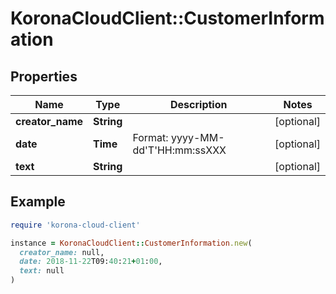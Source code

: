 # KoronaCloudClient::CustomerInformation

## Properties

| Name | Type | Description | Notes |
| ---- | ---- | ----------- | ----- |
| **creator_name** | **String** |  | [optional] |
| **date** | **Time** | Format: yyyy-MM-dd&#39;T&#39;HH:mm:ssXXX | [optional] |
| **text** | **String** |  | [optional] |

## Example

```ruby
require 'korona-cloud-client'

instance = KoronaCloudClient::CustomerInformation.new(
  creator_name: null,
  date: 2018-11-22T09:40:21+01:00,
  text: null
)
```


